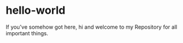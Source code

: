 # hello-world
 If you've somehow got here, hi and welcome to my Repository for all important things.
